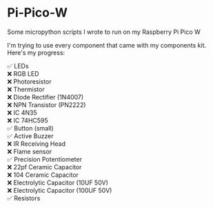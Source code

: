 # Pi-Pico-W

Some micropython scripts I wrote to run on my Raspberry Pi Pico W

I'm trying to use every component that came with my components kit. Here's my progress:



✅ LEDs  
❌ RGB LED  
❌ Photoresistor  
❌ Thermistor  
❌ Diode Rectifier (1N4007)  
❌ NPN Transistor (PN2222)  
❌ IC 4N35  
❌ IC 74HC595  
✅ Button (small)  
✅ Active Buzzer  
❌ IR Receiving Head  
❌ Flame sensor  
✅ Precision Potentiometer  
❌ 22pf Ceramic Capacitor  
❌ 104 Ceramic Capacitor  
❌ Electrolytic Capacitor (10UF 50V)  
❌ Electrolytic Capacitor (100UF 50V)  
✅ Resistors  

